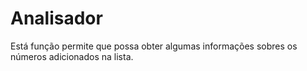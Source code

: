 # Analisador
 Está função permite que possa obter algumas informações sobres os números adicionados na lista.
